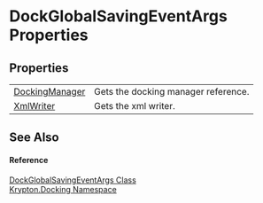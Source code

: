 # DockGlobalSavingEventArgs Properties




## Properties
<table>
<tr>
<td><a href="041ae542-85dd-b82a-deee-7a65f1142bae.md">DockingManager</a></td>
<td>Gets the docking manager reference.</td></tr>
<tr>
<td><a href="5e2dcc59-6cac-9c62-d890-079be3db6fb1.md">XmlWriter</a></td>
<td>Gets the xml writer.</td></tr>
</table>

## See Also


#### Reference
<a href="f86d7a3a-3a72-6eaa-85c7-11ce0933e97a.md">DockGlobalSavingEventArgs Class</a>  
<a href="98399376-cf41-9454-4b4d-4fab2ca20bc7.md">Krypton.Docking Namespace</a>  
